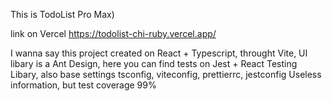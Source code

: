 This is TodoList Pro Max)

link on Vercel 
https://todolist-chi-ruby.vercel.app/

I wanna say this project created on React + Typescript, throught Vite, UI libary is a Ant Design, here you can find tests on Jest + React Testing Libary, also base settings tsconfig, viteconfig, prettierrc, jestconfig
Useless information, but test coverage 99%
